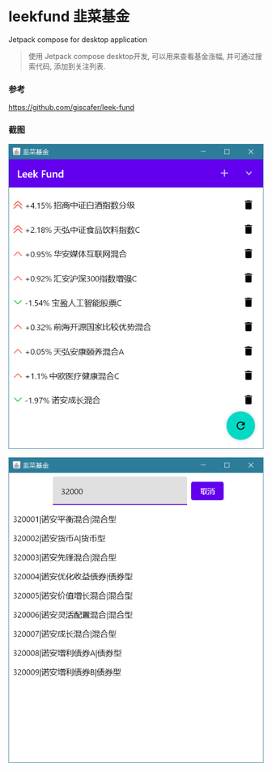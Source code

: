 # leekfund 韭菜基金

Jetpack compose for desktop application

> 使用 Jetpack compose desktop开发, 可以用来查看基金涨幅, 并可通过搜索代码, 添加到关注列表.

### 参考

https://github.com/giscafer/leek-fund

### 截图

![home.png](https://github.com/Johnsonscottboger/leekfund/blob/master/screenshots/home.png)

![search.png](https://github.com/Johnsonscottboger/leekfund/blob/master/screenshots/search.png)
